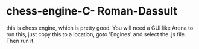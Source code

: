 # chess-engine-C- Roman-Dassult 
this is  chess engine, which is pretty good. You will need a GUI like Arena to run this, just copy this to a location, goto 'Engines' and select the .js file. Then run it.
